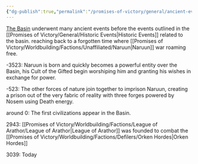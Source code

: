 ```yaml
---
{"dg-publish":true,"permalink":"/promises-of-victory/general/ancient-events/","title":"Ancient Events","noteIcon":"History","created":"2023-01-25T02:26:52.736+01:00","updated":"2023-03-29T21:27:05.945+02:00"}
---
```



[The Basin](The%20Basin.md) underwent many ancient events before the events outlined in the [[Promises of Victory/General/Historic Events\|Historic Events]] related to the basin. reaching back to a forgotten time where [[Promises of Victory/Worldbuilding/Factions/Unaffiliated/Naruun\|Naruun]] war roaming free.

-3523: Naruun is born and quickly becomes a powerful entity over the Basin, his Cult of the Gifted begin worshiping him and granting his wishes in exchange for power.

-523: The other forces of nature join together to imprison Naruun, creating a prison out of the very fabric of reality with three forges powered by Nosem using Death energy.

around 0: The first civilizations appear in the Basin.

2943: [[Promises of Victory/Worldbuilding/Factions/League of Arathor/League of Arathor\|League of Arathor]] was founded to combat the [[Promises of Victory/Worldbuilding/Factions/Defilers/Orken Hordes\|Orken Hordes]]

3039:  Today